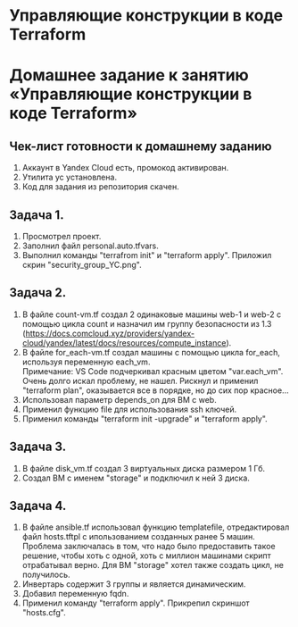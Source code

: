 # Управляющие конструкции в коде Terraform
# Домашнее задание к занятию «Управляющие конструкции в коде Terraform»

## Чек-лист готовности к домашнему заданию
  1. Аккаунт в Yandex Cloud есть, промокод активирован.  
  2. Утилита ус установлена.  
  3. Код для задания из репозитория скачен.  
      
## Задача 1.
  1. Просмотрел проект.  
  2. Заполнил файл personal.auto.tfvars.  
  3. Выполнил команды "terrafrom init" и "terraform apply". Приложил скрин "security_group_YC.png".  

 ## Задача 2.
   1. В файле count-vm.tf создал 2 одинаковые машины web-1 и web-2 с помощью цикла count и назначил им группу безопасности из 1.3 (https://docs.comcloud.xyz/providers/yandex-cloud/yandex/latest/docs/resources/compute_instance).  
   2. В файле for_each-vm.tf создал машины с помощью цикла for_each, используя переменную each_vm.  
      Примечание: VS Code подчеркивал красным цветом "var.each_vm". Очень долго искал проблему, не нашел. Рискнул и применил "terraform plan", оказывается все в порядке, но до сих пор красное...  
   3. Использовал параметр depends_on для ВМ с web.  
   4. Применил функцию file для использования ssh ключей.  
   5. Применил команды "terraform init -upgrade" и "terraform apply".  

 ## Задача 3.
   1. В файле disk_vm.tf создал 3 виртуальных диска размером 1 Гб.  
   2. Создал ВМ с именем "storage" и подключил к ней 3 диска.  

 ## Задача 4.
   1. В файле ansible.tf использовал функцию templatefile, отредактировал файл hosts.tftpl с ипользованием созданных ранее 5 машин.  
      Проблема заключалась в том, что надо было предоставить такое решение, чтобы хоть с одной, хоть с миллион машинами скрипт отрабатывал верно. Для ВМ "storage" хотел также создать цикл, не получилось.  
   3. Инвертарь содержит 3 группы и является динамическим.  
   4. Добавил переменную fqdn.  
   5. Применил команду "terraform apply". Прикрепил скриншот "hosts.cfg".  
